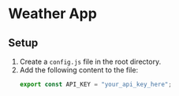 # Weather App

## Setup
1. Create a `config.js` file in the root directory.
2. Add the following content to the file:
   ```javascript
   export const API_KEY = "your_api_key_here";